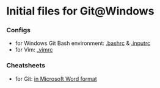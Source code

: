 # Initial files for Git@Windows


### Configs

  * for Windows Git Bash environment: [.bashrc](.bashrc) & [.inputrc](.inputrc)
  * for Vim: [_vimrc](_vimrc)

### Cheatsheets

  * for Git: [in Microsoft Word format](GIT-cheats.docx)
